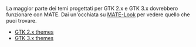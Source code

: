 <!--
.. link:
.. description:
.. tags: Themes
.. date: 2014-02-24 17:32:07
.. title: Themes
.. slug: themes
-->

La maggior parte dei temi progettati per GTK 2.x e GTK 3.x dovrebbero funzionare con MATE.
 Dai un'occhiata su [MATE-Look](https://mate-look.org) per vedere quello che puoi trovare.

  * [GTK 2.x themes](https://www.mate-look.org/browse/cat/136)
  * [GTK 3.x themes](https://www.mate-look.org/browse/cat/135)



